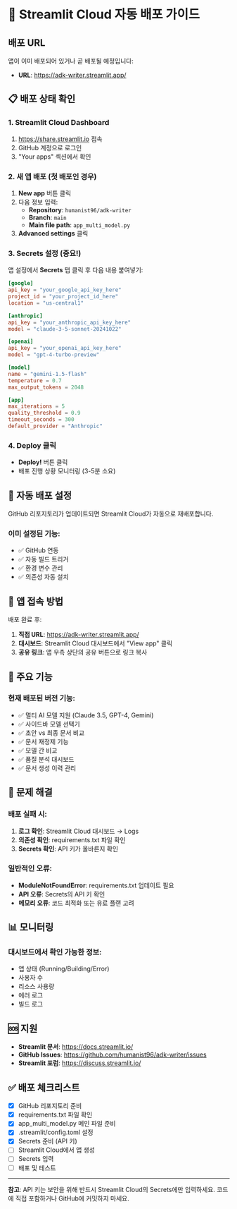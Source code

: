 # 🚀 Streamlit Cloud 자동 배포 가이드

## 배포 URL
앱이 이미 배포되어 있거나 곧 배포될 예정입니다:
- **URL**: https://adk-writer.streamlit.app/

## 📋 배포 상태 확인

### 1. Streamlit Cloud Dashboard
1. https://share.streamlit.io 접속
2. GitHub 계정으로 로그인
3. "Your apps" 섹션에서 확인

### 2. 새 앱 배포 (첫 배포인 경우)
1. **New app** 버튼 클릭
2. 다음 정보 입력:
   - **Repository**: `humanist96/adk-writer`
   - **Branch**: `main`
   - **Main file path**: `app_multi_model.py`
3. **Advanced settings** 클릭

### 3. Secrets 설정 (중요!)
앱 설정에서 **Secrets** 탭 클릭 후 다음 내용 붙여넣기:

```toml
[google]
api_key = "your_google_api_key_here"
project_id = "your_project_id_here"
location = "us-central1"

[anthropic]
api_key = "your_anthropic_api_key_here"
model = "claude-3-5-sonnet-20241022"

[openai]
api_key = "your_openai_api_key_here"
model = "gpt-4-turbo-preview"

[model]
name = "gemini-1.5-flash"
temperature = 0.7
max_output_tokens = 2048

[app]
max_iterations = 5
quality_threshold = 0.9
timeout_seconds = 300
default_provider = "Anthropic"
```

### 4. Deploy 클릭
- **Deploy!** 버튼 클릭
- 배포 진행 상황 모니터링 (3-5분 소요)

## 🔄 자동 배포 설정

GitHub 리포지토리가 업데이트되면 Streamlit Cloud가 자동으로 재배포합니다.

### 이미 설정된 기능:
- ✅ GitHub 연동
- ✅ 자동 빌드 트리거
- ✅ 환경 변수 관리
- ✅ 의존성 자동 설치

## 📱 앱 접속 방법

배포 완료 후:
1. **직접 URL**: https://adk-writer.streamlit.app/
2. **대시보드**: Streamlit Cloud 대시보드에서 "View app" 클릭
3. **공유 링크**: 앱 우측 상단의 공유 버튼으로 링크 복사

## 🎯 주요 기능

### 현재 배포된 버전 기능:
- ✅ 멀티 AI 모델 지원 (Claude 3.5, GPT-4, Gemini)
- ✅ 사이드바 모델 선택기
- ✅ 초안 vs 최종 문서 비교
- ✅ 문서 재정제 기능
- ✅ 모델 간 비교
- ✅ 품질 분석 대시보드
- ✅ 문서 생성 이력 관리

## 🔧 문제 해결

### 배포 실패 시:
1. **로그 확인**: Streamlit Cloud 대시보드 → Logs
2. **의존성 확인**: requirements.txt 파일 확인
3. **Secrets 확인**: API 키가 올바른지 확인

### 일반적인 오류:
- **ModuleNotFoundError**: requirements.txt 업데이트 필요
- **API 오류**: Secrets의 API 키 확인
- **메모리 오류**: 코드 최적화 또는 유료 플랜 고려

## 📊 모니터링

### 대시보드에서 확인 가능한 정보:
- 앱 상태 (Running/Building/Error)
- 사용자 수
- 리소스 사용량
- 에러 로그
- 빌드 로그

## 🆘 지원

- **Streamlit 문서**: https://docs.streamlit.io/
- **GitHub Issues**: https://github.com/humanist96/adk-writer/issues
- **Streamlit 포럼**: https://discuss.streamlit.io/

## ✅ 배포 체크리스트

- [x] GitHub 리포지토리 준비
- [x] requirements.txt 파일 확인
- [x] app_multi_model.py 메인 파일 준비
- [x] .streamlit/config.toml 설정
- [x] Secrets 준비 (API 키)
- [ ] Streamlit Cloud에서 앱 생성
- [ ] Secrets 입력
- [ ] 배포 및 테스트

---

**참고**: API 키는 보안을 위해 반드시 Streamlit Cloud의 Secrets에만 입력하세요. 
코드에 직접 포함하거나 GitHub에 커밋하지 마세요.